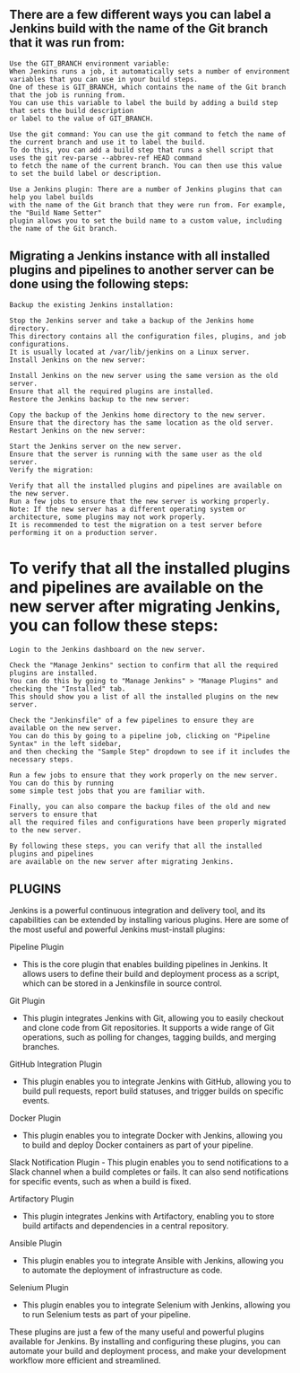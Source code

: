 ## There are a few different ways you can label a Jenkins build with the name of the Git branch that it was run from:

    Use the GIT_BRANCH environment variable: 
    When Jenkins runs a job, it automatically sets a number of environment variables that you can use in your build steps. 
    One of these is GIT_BRANCH, which contains the name of the Git branch that the job is running from. 
    You can use this variable to label the build by adding a build step that sets the build description 
    or label to the value of GIT_BRANCH.

    Use the git command: You can use the git command to fetch the name of the current branch and use it to label the build. 
    To do this, you can add a build step that runs a shell script that uses the git rev-parse --abbrev-ref HEAD command 
    to fetch the name of the current branch. You can then use this value to set the build label or description.

    Use a Jenkins plugin: There are a number of Jenkins plugins that can help you label builds 
    with the name of the Git branch that they were run from. For example, the "Build Name Setter" 
    plugin allows you to set the build name to a custom value, including the name of the Git branch.


## Migrating a Jenkins instance with all installed plugins and pipelines to another server can be done using the following steps:

    Backup the existing Jenkins installation:

    Stop the Jenkins server and take a backup of the Jenkins home directory.
    This directory contains all the configuration files, plugins, and job configurations.
    It is usually located at /var/lib/jenkins on a Linux server.
    Install Jenkins on the new server:

    Install Jenkins on the new server using the same version as the old server.
    Ensure that all the required plugins are installed.
    Restore the Jenkins backup to the new server:

    Copy the backup of the Jenkins home directory to the new server.
    Ensure that the directory has the same location as the old server.
    Restart Jenkins on the new server:

    Start the Jenkins server on the new server.
    Ensure that the server is running with the same user as the old server.
    Verify the migration:

    Verify that all the installed plugins and pipelines are available on the new server.
    Run a few jobs to ensure that the new server is working properly.
    Note: If the new server has a different operating system or architecture, some plugins may not work properly. 
    It is recommended to test the migration on a test server before performing it on a production server.
    
# To verify that all the installed plugins and pipelines are available on the new server after migrating Jenkins, you can follow these steps:

    Login to the Jenkins dashboard on the new server.

    Check the "Manage Jenkins" section to confirm that all the required plugins are installed. 
    You can do this by going to "Manage Jenkins" > "Manage Plugins" and checking the "Installed" tab. 
    This should show you a list of all the installed plugins on the new server.

    Check the "Jenkinsfile" of a few pipelines to ensure they are available on the new server. 
    You can do this by going to a pipeline job, clicking on "Pipeline Syntax" in the left sidebar, 
    and then checking the "Sample Step" dropdown to see if it includes the necessary steps.

    Run a few jobs to ensure that they work properly on the new server. You can do this by running 
    some simple test jobs that you are familiar with.

    Finally, you can also compare the backup files of the old and new servers to ensure that 
    all the required files and configurations have been properly migrated to the new server.

    By following these steps, you can verify that all the installed plugins and pipelines 
    are available on the new server after migrating Jenkins.
    
## PLUGINS

Jenkins is a powerful continuous integration and delivery tool, and its capabilities can be extended by installing various plugins. 
Here are some of the most useful and powerful Jenkins must-install plugins:

Pipeline Plugin
- This is the core plugin that enables building pipelines in Jenkins. It allows users to define their build and deployment process as a script, 
which can be stored in a Jenkinsfile in source control.

Git Plugin
- This plugin integrates Jenkins with Git, allowing you to easily checkout and clone code from Git repositories. 
It supports a wide range of Git operations, such as polling for changes, tagging builds, and merging branches.

GitHub Integration Plugin
- This plugin enables you to integrate Jenkins with GitHub, allowing you to build pull requests, report build statuses, 
and trigger builds on specific events.

Docker Plugin
- This plugin enables you to integrate Docker with Jenkins, allowing you to build and deploy Docker containers as part of your pipeline.

Slack Notification Plugin - This plugin enables you to send notifications to a Slack channel when a build completes or fails. 
It can also send notifications for specific events, such as when a build is fixed.

Artifactory Plugin
- This plugin integrates Jenkins with Artifactory, enabling you to store build artifacts and dependencies in a central repository.

Ansible Plugin
- This plugin enables you to integrate Ansible with Jenkins, allowing you to automate the deployment of infrastructure as code.

Selenium Plugin
- This plugin enables you to integrate Selenium with Jenkins, allowing you to run Selenium tests as part of your pipeline.

These plugins are just a few of the many useful and powerful plugins available for Jenkins. 
By installing and configuring these plugins, you can automate your build and deployment process, 
and make your development workflow more efficient and streamlined.


